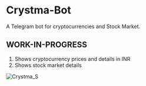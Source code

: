 # Crystma-Bot

A Telegram bot for cryptocurrencies and Stock Market.

## WORK-IN-PROGRESS
1) Shows cryptocurrency prices and details in INR
2) Shows stock market details

![Crystma_S](https://user-images.githubusercontent.com/36669435/62838373-b9d05580-bc98-11e9-8131-db5caaf97949.png)
